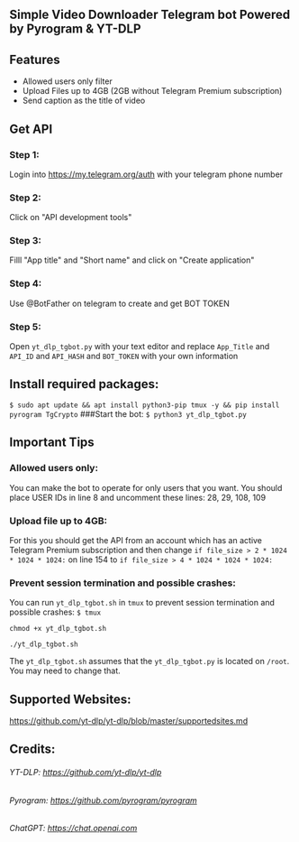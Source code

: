 ## Simple Video Downloader Telegram bot Powered by Pyrogram & YT-DLP

## Features
- Allowed users only filter
- Upload Files up to 4GB (2GB without Telegram Premium subscription)
- Send caption as the title of video

## Get API

### Step 1:
Login into https://my.telegram.org/auth with your telegram phone number
### Step 2:
Click on "API development tools" 
### Step 3:
Filll "App title" and "Short name" and click on "Create application"
### Step 4:
Use @BotFather on telegram to create and get BOT TOKEN
### Step 5:
Open `yt_dlp_tgbot.py` with your text editor and replace `App_Title` and `API_ID` and `API_HASH` and `BOT_TOKEN` with your own information
## Install required packages:
`$ sudo apt update && apt install python3-pip tmux -y && pip install pyrogram TgCrypto`
###Start the bot:
`$ python3 yt_dlp_tgbot.py`

## Important Tips

### Allowed users only:
You can make the bot to operate for only users that you want. You should place USER IDs in line 8 and uncomment these lines: 28, 29, 108, 109
### Upload file up to 4GB:
For this you should get the API from an account which has an active Telegram Premium subscription and then change `if file_size > 2 * 1024 * 1024 * 1024:` on line 154 to `if file_size > 4 * 1024 * 1024 * 1024:`
### Prevent session termination and possible crashes:
You can run `yt_dlp_tgbot.sh` in `tmux` to prevent session termination and possible crashes:
`$ tmux`

`chmod +x yt_dlp_tgbot.sh`

`./yt_dlp_tgbot.sh`

The `yt_dlp_tgbot.sh` assumes that the  `yt_dlp_tgbot.py` is located on `/root`. You may need to change that.

## Supported Websites:
https://github.com/yt-dlp/yt-dlp/blob/master/supportedsites.md
## Credits:
###### YT-DLP: https://github.com/yt-dlp/yt-dlp
###### Pyrogram: https://github.com/pyrogram/pyrogram
###### ChatGPT: https://chat.openai.com
